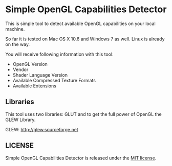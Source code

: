 Simple OpenGL Capabilities Detector
================================

This is simple tool to detect available OpenGL capabilities on your
local machine. 

So far it is tested on Mac OS X 10.6 and Windows 7 as well. Linux is already on the way.

You will receive following information with this tool:

- OpenGL Version
- Vendor
- Shader Language Version
- Available Compressed Texture Formats
- Available Extensions

## Libraries

This tool uses two libraries: GLUT and to get the full power of OpenGL the GLEW Library.

GLEW: http://glew.sourceforge.net

## LICENSE

Simple OpenGL Capabilities Detector is released under the [MIT license](http://opensource.org/licenses/MIT).